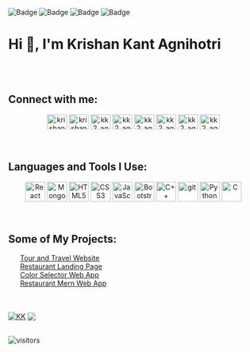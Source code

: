  ![Badge](https://cp-logo.vercel.app/codeforces/kk2_agnihotri?logo=true)
 ![Badge](https://cp-logo.vercel.app/codechef/kk2_agnihotri?logo=true)
 ![Badge](https://cp-logo.vercel.app/atcoder/krishnaagnihotri?logo=true)
 ![Badge](https://cp-logo.vercel.app/leetcode/kk2_agnihotri?logo=true)
 
 

<div align="center">
        <h1 align="left">Hi 👋, I'm Krishan Kant Agnihotri</h1>
 <br>
 <br>
        <h2 align="left">Connect with me:</h2>
        <div>
            <a href="https://www.linkedin.com/in/krishankantagnihotri" target="blank"><img align="center" src="https://cdn.jsdelivr.net/npm/simple-icons@3.0.1/icons/linkedin.svg" alt="krishankantagnihotri" height="30" width="40" /></a>
            <a href="https://www.instagram.com/krishna_agnihotri_/" target="blank"><img align="center" src="https://cdn.jsdelivr.net/npm/simple-icons@3.0.1/icons/instagram.svg" alt="krishan_kant_agnihotri" height="30" width="40" /></a>
            <a href="https://www.codechef.com/users/kk2_agnihotri" target="blank"><img align="center" src="https://cdn.jsdelivr.net/npm/simple-icons@3.1.0/icons/codechef.svg" alt="kk2_agnihotri" height="30" width="40" /></a>
            <a href="https://www.hackerrank.com/krishnaagnihotri" target="blank"><img align="center" src="https://cdn.jsdelivr.net/npm/simple-icons@3.0.1/icons/hackerrank.svg" alt="kk2_agnihotri" height="30" width="40" /></a>
            <a href="https://codeforces.com/profile/kk2_agnihotri" target="blank"><img align="center" src="https://cdn.jsdelivr.net/npm/simple-icons@3.0.1/icons/codeforces.svg" alt="kk2_agnihotri" height="30" width="40" /></a>
            <a href="https://www.leetcode.com/kk2_agnihotri" target="blank"><img align="center" src="https://cdn.jsdelivr.net/npm/simple-icons@3.0.1/icons/leetcode.svg" alt="kk2_agnihotri" height="30" width="40"/></a>
            <a href="https://www.hackerearth.com/@kk2_agnihotri" target="blank"><img align="center" src="https://cdn.jsdelivr.net/npm/simple-icons@3.0.1/icons/hackerearth.svg" alt="kk2_agnihotri" height="30" width="40" /></a>
            <a href="https://auth.geeksforgeeks.org/user/_noname_/profile" target="blank"><img align="center" src="https://cdn.jsdelivr.net/npm/simple-icons@3.0.1/icons/geeksforgeeks.svg" alt="kk2_agnihtori" height="30" width="40" /></a>
        </div>
        <br>
        <br>
 <div>
        <h2 align="left">Languages and Tools I Use:</h2>
<img align="center" alt="React" width="40px" src="https://img.icons8.com/plasticine/100/000000/react.png" />
<img align="center" alt="MongoDB" width="40px" src="https://img.icons8.com/color/48/000000/mongodb.png" /> 
<img align="center" alt="HTML5" width="40px" src="https://img.icons8.com/color/48/000000/html-5--v1.png" />
<img align="center" alt="CSS3" width="40px" src="https://img.icons8.com/color/48/000000/css3.png" />
<img align="center" alt="JavaScript" width="40px" src="https://img.icons8.com/color/48/000000/javascript--v1.png" />
<img align="center" alt="Bootstrap" width="40px" src="https://img.icons8.com/color/48/000000/bootstrap.png" />
<img align="center" alt="C++" width="40px" src="https://img.icons8.com/color/50/000000/c-plus-plus-logo.png" />
<img align="center" alt="git" width="40px" src="https://img.icons8.com/color/48/000000/git.png" /> 
<img align="center" alt="Python" width="40px" src="https://img.icons8.com/color/48/000000/python--v1.png" /> 
<img align="center" alt="C" width="40px" src="https://img.icons8.com/color/48/000000/c-programming.png" /> 
        </div>
        <br>
        <br>
 <div>
  <h2 align="left">Some of My Projects:</h2>
  <ul style="list-style:none">
   <li align="left"><a href="https://kktravels.herokuapp.com/">Tour and Travel Website</a></li>
   <li align="left"><a href="https://kk-foods.herokuapp.com/">Restaurant Landing Page</a></li>
   <li align="left"><a href="https://color-selector-kk.herokuapp.com/">Color Selector Web App</a></li>
   <li align="left"><a href="https://blissful-johnson-c7f603.netlify.app/">Restaurant Mern Web App</a></li>
   </ul>
 </div>
 <br/>
 <br/>
    </div>
        <div >
 <a href="https://github.com/anuraghazra/github-readme-stats"><img align="center" src="https://github-readme-stats.vercel.app/api?username=krishankantagnihotri&show_icons=true&include_all_commits=true&theme=buefy&hide_border=true" alt="KK" /></a>  
<a href="https://github.com/anuraghazra/github-readme-stats"><img align="center" src="https://github-readme-stats.vercel.app/api/top-langs/?username=krishankantagnihotri&layout=compact&theme=buefy&hide_border=true" /></a>        
        </div>
    <br/>
    
![visitors](https://visitor-badge.laobi.icu/badge?page_id=krishankantagnihotri.krishankantagnihotri)

